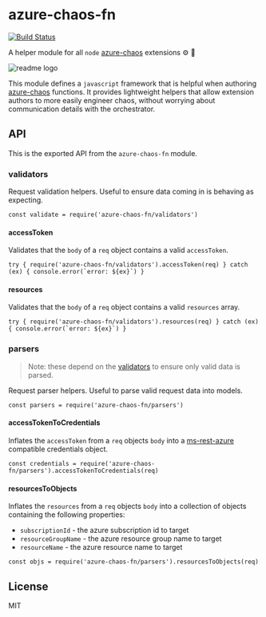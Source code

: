 # azure-chaos-fn

[![Build Status](https://travis-ci.org/bengreenier/azure-chaos-fn.svg?branch=master)](https://travis-ci.org/bengreenier/azure-chaos-fn)

A helper module for all `node` [azure-chaos](https://github.com/bengreenier/azure-chaos) extensions :gear: :robot:

![readme logo](https://github.com/bengreenier/azure-chaos-fn/raw/master/readme_logo.gif)

This module defines a `javascript` framework that is helpful when authoring [azure-chaos](https://github.com/bengreenier/azure-chaos) functions. It provides lightweight helpers that allow extension authors to more easily engineer chaos, without worrying about communication details with the orchestrator.

## API

This is the exported API from the `azure-chaos-fn` module.

### validators

Request validation helpers. Useful to ensure data coming in is behaving as expecting.

```
const validate = require('azure-chaos-fn/validators')
```

#### accessToken

Validates that the `body` of a `req` object contains a valid `accessToken`.

```
try { require('azure-chaos-fn/validators').accessToken(req) } catch (ex) { console.error(`error: ${ex}`) }
```

#### resources

Validates that the `body` of a `req` object contains a valid `resources` array.

```
try { require('azure-chaos-fn/validators').resources(req) } catch (ex) { console.error(`error: ${ex}`) }
```

### parsers

> Note: these depend on the [validators](#validators) to ensure only valid data is parsed.

Request parser helpers. Useful to parse valid request data into models.

```
const parsers = require('azure-chaos-fn/parsers')
```

#### accessTokenToCredentials

Inflates the `accessToken` from a `req` objects `body` into a [ms-rest-azure](https://www.npmjs.com/package/ms-rest-azure) compatible   credentials object.

```
const credentials = require('azure-chaos-fn/parsers').accessTokenToCredentials(req)
```

#### resourcesToObjects

Inflates the `resources` from a `req` objects `body` into a collection of objects containing the following properties:

+ `subscriptionId` - the azure subscription id to target
+ `resourceGroupName` - the azure resource group name to target
+ `resourceName` - the azure resource name to target

```
const objs = require('azure-chaos-fn/parsers').resourcesToObjects(req)
```

## License

MIT